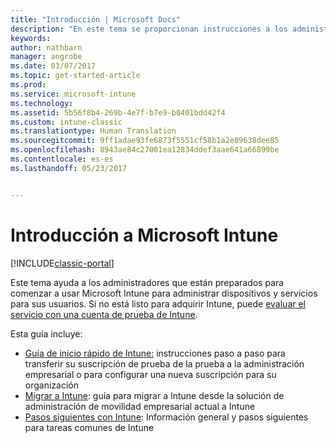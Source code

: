 ```yaml
---
title: "Introducción | Microsoft Docs"
description: "En este tema se proporcionan instrucciones a los administradores que están preparados para implementar Microsoft Intune en el entorno de producción de la empresa que administran."
keywords: 
author: nathbarn
manager: angrobe
ms.date: 03/07/2017
ms.topic: get-started-article
ms.prod: 
ms.service: microsoft-intune
ms.technology: 
ms.assetid: 5b56f8b4-269b-4e7f-b7e9-b0401bdd42f4
ms.custom: intune-classic
ms.translationtype: Human Translation
ms.sourcegitcommit: 9ff1adae93fe6873f5551cf58b1a2e89638dee85
ms.openlocfilehash: 8943ae84c27001ea12834ddef3aae641a66899be
ms.contentlocale: es-es
ms.lasthandoff: 05/23/2017


---
```


# <a name="get-started-with-microsoft-intune"></a>Introducción a Microsoft Intune

[!INCLUDE[classic-portal](../includes/classic-portal.md)]

Este tema ayuda a los administradores que están preparados para comenzar a usar Microsoft Intune para administrar dispositivos y servicios para sus usuarios. Si no está listo para adquirir Intune, puede [evaluar el servicio con una cuenta de prueba de Intune](/intune-classic/understand-explore/get-started-with-a-30-day-trial-of-microsoft-intune).

Esta guía incluye:
- [Guía de inicio rápido de Intune:](start-with-a-paid-subscription-to-microsoft-intune.md) instrucciones paso a paso para transferir su suscripción de prueba de la prueba a la administración empresarial o para configurar una nueva suscripción para su organización
- [Migrar a Intune](/intune-classic/plan-design/intune-mdm-migration-guide): guía para migrar a Intune desde la solución de administración de movilidad empresarial actual a Intune
- [Pasos siguientes con Intune](prevent-company-data-leaks-from-Office-365-mobile-apps.md): Información general y pasos siguientes para tareas comunes de Intune

